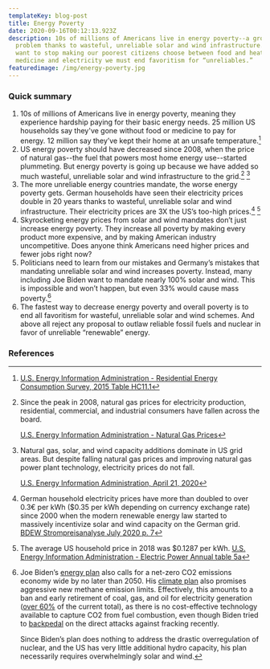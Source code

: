 ```yaml
---
templateKey: blog-post
title: Energy Poverty
date: 2020-09-16T00:12:13.923Z
description: 10s of millions of Americans live in energy poverty--a growing
  problem thanks to wasteful, unreliable solar and wind infrastructure. If we
  want to stop making our poorest citizens choose between food and heat or
  medicine and electricity we must end favoritism for “unreliables.”
featuredimage: /img/energy-poverty.jpg
---
```


### Quick summary

1. 10s of millions of Americans live in energy poverty, meaning they experience hardship paying for their basic energy needs. 25 million US households say they've gone without food or medicine to pay for energy. 12 million say they’ve kept their home at an unsafe temperature.[^1]
2. US energy poverty should have decreased since 2008, when the price of natural gas--the fuel that powers most home energy use--started plummeting. But energy poverty is going up because we have added so much wasteful, unreliable solar and wind infrastructure to the grid.[^2] [^3]
3. The more unreliable energy countries mandate, the worse energy poverty gets. German households have seen their electricity prices double in 20 years thanks to wasteful, unreliable solar and wind infrastructure. Their electricity prices are 3X the US’s too-high prices.[^4] [^5]
4. Skyrocketing energy prices from solar and wind mandates don’t just increase energy poverty. They increase all poverty by making every product more expensive, and by making American industry uncompetitive. Does anyone think Americans need higher prices and fewer jobs right now?
5. Politicians need to learn from our mistakes and Germany’s mistakes that mandating unreliable solar and wind increases poverty. Instead, many including Joe Biden want to mandate nearly 100% solar and wind. This is impossible and won’t happen, but even 33% would cause mass poverty.[^6]
6. The fastest way to decrease energy poverty and overall poverty is to end all favoritism for wasteful, unreliable solar and wind schemes. And above all reject any proposal to outlaw reliable fossil fuels and nuclear in favor of unreliable “renewable” energy.

### References

[^1]: [U.S. Energy Information Administration - Residential Energy Consumption Survey, 2015 Table HC11.1](https://www.eia.gov/consumption/residential/data/2015/hc/php/hc11.1.php)
[^2]:
    Since the peak in 2008, natural gas prices for electricity production, residential, commercial, and industrial consumers have fallen across the board.

    [U.S. Energy Information Administration - Natural Gas Prices](https://www.eia.gov/dnav/ng/ng_pri_sum_dcu_nus_m.htm)

[^3]:
    Natural gas, solar, and wind capacity additions dominate in US grid areas. But despite falling natural gas prices and improving natural gas power plant technology, electricity prices do not fall.

    [U.S. Energy Information Administration, April 21, 2020](https://www.eia.gov/todayinenergy/detail.php?id=43415)

[^4]:
    German household electricity prices have more than doubled to over 0.3€ per kWh (\$0.35 per kWh depending on currency exchange rate) since 2000 when the modern renewable energy law started to massively incentivize solar and wind capacity on the German grid.\
    [BDEW Strompreisanalyse July 2020 p. 7](https://www.bdew.de/service/daten-und-grafiken/bdew-strompreisanalyse/)

[^5]: The average US household price in 2018 was \$0.1287 per kWh. [U.S. Energy Information Administration - Electric Power Annual table 5a](https://www.eia.gov/electricity/sales_revenue_price/pdf/table5_a.pdf)
[^6]:
    Joe Biden’s [energy plan](https://joebiden.com/clean-energy/) also calls for a net-zero CO2 emissions economy wide by no later than 2050. His [climate plan](https://joebiden.com/climate/) also promises aggressive new methane emission limits. Effectively, this amounts to a ban and early retirement of coal, gas, and oil for electricity generation ([over 60%](https://www.eia.gov/tools/faqs/faq.php?id=427&t=3) of the current total), as there is no cost-effective technology available to capture CO2 from fuel combustion, even though Biden tried to [backpedal](https://www.forbes.com/sites/davidblackmon/2020/07/11/joe-biden-tries-to-clean-up-his-fracking-problem-in-pennsylvania/) on the direct attacks against fracking recently.

    Since Biden’s plan does nothing to address the drastic overregulation of nuclear, and the US has very little additional hydro capacity, his plan necessarily requires overwhelmingly solar and wind.

